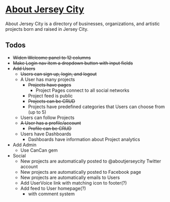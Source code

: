 # [About Jersey City](http://www.aboutjerseycity.com)

About Jersey City is a directory of businesses, organizations, and artistic projects born and raised in Jersey City.

## Todos

* <del>Widen Welcome panel to 12 columns</del>
* <del>Make Login nav item a dropdown button with input fields</del>
* <del>Add Users</del>
	* <del>Users can sign up, login, and logout</del>
	* A User has many projects
        * <del>Projects have pages</del>
            * Project Pages connect to all social networks
		* Project feed is public
		* <del>Projects can be CRUD</del>
		* Projects have predefined categories that Users can choose from (up to 5)
    * Users can follow Projects
	* <del>A User has a profile/account</del>
		* <del>Profile can be CRUD</del>
	* Users have Dashboards
		* Dashboards have information about Project analytics
* Add Admin
  * Use CanCan gem
* Social
	* New projects are automatically posted to @aboutjerseycity Twitter account
	* New projects are automatically posted to Facebook page
  	* New projects are automatically emails to Users
  	* Add UserVoice link with matching icon to footer(?)
  	* Add feed to User homepage(?)
  		* with comment system
